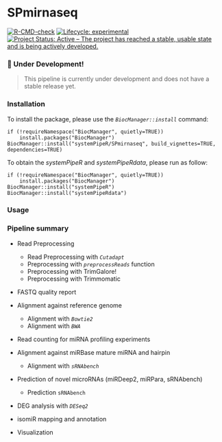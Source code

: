 # SPmirnaseq

<!-- badges: start -->
[![R-CMD-check](https://github.com/systemPipeR/SPmirnaseq/actions/workflows/R_CMD.yml/badge.svg)](https://github.com/systemPipeR/SPmirnaseq/actions/workflows/R_CMD.yml)
[![Lifecycle: experimental](https://img.shields.io/badge/lifecycle-experimental-orange.svg)](https://www.tidyverse.org/lifecycle/#experimental)
[![Project Status: Active – The project has reached a stable, usable state and is being actively developed.](https://www.repostatus.org/badges/latest/active.svg)](https://www.repostatus.org/#active)
<!-- badges: end -->

### :construction: Under Development!

> This pipeline is currently under development and does not have a stable release yet.

### Installation

To install the package, please use the _`BiocManager::install`_ command:
```
if (!requireNamespace("BiocManager", quietly=TRUE))
    install.packages("BiocManager")
BiocManager::install("systemPipeR/SPmirnaseq", build_vignettes=TRUE, dependencies=TRUE)
```
To obtain the *systemPipeR* and *systemPipeRdata*, please run as follow:
```
if (!requireNamespace("BiocManager", quietly=TRUE))
    install.packages("BiocManager")
BiocManager::install("systemPipeR")
BiocManager::install("systemPipeRdata")
```

### Usage

### Pipeline summary

- Read Preprocessing
    - Read Preprocessing with _`Cutadapt`_
  - Preprocessing with _`preprocessReads`_ function
  - Preprocessing with TrimGalore!
  - Preprocessing with Trimmomatic
- FASTQ quality report
- Alignment against reference genome
    - Alignment with _`Bowtie2`_ 
    - Alignment with _`BWA`_ 
- Read counting for miRNA profiling experiments
- Alignment against miRBase mature miRNA and hairpin
    - Alignment with _`sRNAbench`_

- Prediction of novel microRNAs (miRDeep2, miRPara, sRNAbench)
    - Prediction `sRNAbench`
- DEG analysis with *`DESeq2`* 
- isomiR mapping and annotation 
- Visualization 
